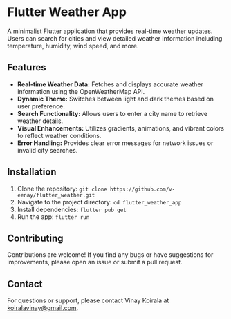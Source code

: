 # Flutter Weather App

A minimalist Flutter application that provides real-time weather updates. Users can search for cities and view detailed weather information including temperature, humidity, wind speed, and more.

## Features

- **Real-time Weather Data:** Fetches and displays accurate weather information using the OpenWeatherMap API.
- **Dynamic Theme:** Switches between light and dark themes based on user preference.
- **Search Functionality:** Allows users to enter a city name to retrieve weather details.
- **Visual Enhancements:** Utilizes gradients, animations, and vibrant colors to reflect weather conditions.
- **Error Handling:** Provides clear error messages for network issues or invalid city searches.

## Installation

1. Clone the repository: `git clone https://github.com/v-eenay/flutter_weather.git`
2. Navigate to the project directory: `cd flutter_weather_app`
3. Install dependencies: `flutter pub get`
4. Run the app: `flutter run`

## Contributing

Contributions are welcome! If you find any bugs or have suggestions for improvements, please open an issue or submit a pull request.

## Contact

For questions or support, please contact Vinay Koirala at [koiralavinay@gmail.com]().
